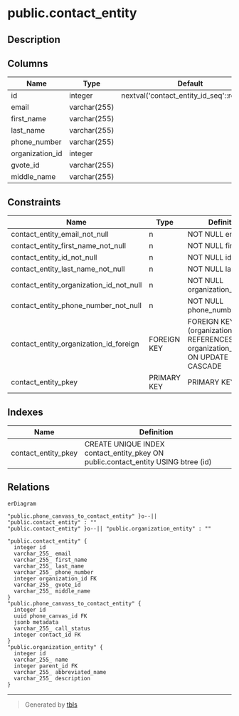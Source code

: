 # public.contact_entity

## Description

## Columns

| Name            | Type         | Default                                    | Nullable | Children                                                                            | Parents                                                     | Comment |
| --------------- | ------------ | ------------------------------------------ | -------- | ----------------------------------------------------------------------------------- | ----------------------------------------------------------- | ------- |
| id              | integer      | nextval('contact_entity_id_seq'::regclass) | false    | [public.phone_canvass_to_contact_entity](public.phone_canvass_to_contact_entity.md) |                                                             |         |
| email           | varchar(255) |                                            | false    |                                                                                     |                                                             |         |
| first_name      | varchar(255) |                                            | false    |                                                                                     |                                                             |         |
| last_name       | varchar(255) |                                            | false    |                                                                                     |                                                             |         |
| phone_number    | varchar(255) |                                            | false    |                                                                                     |                                                             |         |
| organization_id | integer      |                                            | false    |                                                                                     | [public.organization_entity](public.organization_entity.md) |         |
| gvote_id        | varchar(255) |                                            | true     |                                                                                     |                                                             |         |
| middle_name     | varchar(255) |                                            | true     |                                                                                     |                                                             |         |

## Constraints

| Name                                    | Type        | Definition                                                                         |
| --------------------------------------- | ----------- | ---------------------------------------------------------------------------------- |
| contact_entity_email_not_null           | n           | NOT NULL email                                                                     |
| contact_entity_first_name_not_null      | n           | NOT NULL first_name                                                                |
| contact_entity_id_not_null              | n           | NOT NULL id                                                                        |
| contact_entity_last_name_not_null       | n           | NOT NULL last_name                                                                 |
| contact_entity_organization_id_not_null | n           | NOT NULL organization_id                                                           |
| contact_entity_phone_number_not_null    | n           | NOT NULL phone_number                                                              |
| contact_entity_organization_id_foreign  | FOREIGN KEY | FOREIGN KEY (organization_id) REFERENCES organization_entity(id) ON UPDATE CASCADE |
| contact_entity_pkey                     | PRIMARY KEY | PRIMARY KEY (id)                                                                   |

## Indexes

| Name                | Definition                                                                        |
| ------------------- | --------------------------------------------------------------------------------- |
| contact_entity_pkey | CREATE UNIQUE INDEX contact_entity_pkey ON public.contact_entity USING btree (id) |

## Relations

```mermaid
erDiagram

"public.phone_canvass_to_contact_entity" }o--|| "public.contact_entity" : ""
"public.contact_entity" }o--|| "public.organization_entity" : ""

"public.contact_entity" {
  integer id
  varchar_255_ email
  varchar_255_ first_name
  varchar_255_ last_name
  varchar_255_ phone_number
  integer organization_id FK
  varchar_255_ gvote_id
  varchar_255_ middle_name
}
"public.phone_canvass_to_contact_entity" {
  integer id
  uuid phone_canvas_id FK
  jsonb metadata
  varchar_255_ call_status
  integer contact_id FK
}
"public.organization_entity" {
  integer id
  varchar_255_ name
  integer parent_id FK
  varchar_255_ abbreviated_name
  varchar_255_ description
}
```

---

> Generated by [tbls](https://github.com/k1LoW/tbls)
